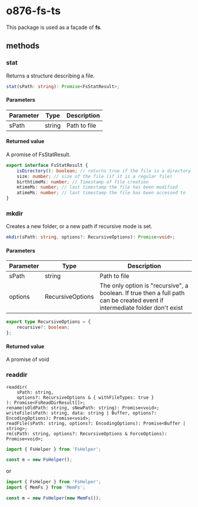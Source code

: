 # o876-fs-ts

This package is used as a façade of **fs**.

## methods

### stat

Returns a structure describing a file.

```typescript
stat(sPath: string): Promise<FsStatResult>;
```

#### Parameters

| Parameter     | Type    | Description         |
|---------------|---------|---------------------|
| sPath         | string  | Path to file        |

#### Returned value

A promise of FsStatResult.

```typescript
export interface FsStatResult {
    isDirectory(): boolean; // returns true if the file is a directory
    size: number; // size of the file (if it is a regular file)
    birthtimeMs: number; // Timestamp of file creation
    mtimeMs: number; // last timestamp the file has been modified
    atimeMs: number; // last timestamp the file has been accessed to
}
```

### mkdir

Creates a new folder, or a new path if recursive mode is set.

```typescript
mkdir(sPath: string, options?: RecursiveOptions): Promise<void>;
```

#### Parameters

| Parameter     | Type               | Description                                                                                                                 |
|---------------|--------------------|-----------------------------------------------------------------------------------------------------------------------------|
| sPath         | string             | Path to file                                                                                                                |
| options       | RecursiveOptions   | The only option is "recursive", a boolean. If true then a full path can be created event if intermediate folder don't exist |

```typescript
export type RecursiveOptions = {
    recursive?: boolean;
};
```

#### Returned value

A promise of void

### readdir





    readdir(
        sPath: string,
        options?: RecursiveOptions & { withFileTypes: true }
    ): Promise<FsReadDirResult[]>;
    rename(sOldPath: string, sNewPath: string): Promise<void>;
    writeFile(sPath: string, data: string | Buffer, options?: EncodingOptions): Promise<void>;
    readFile(sPath: string, options?: EncodingOptions): Promise<Buffer | string>;
    rm(sPath: string, options?: RecursiveOptions & ForceOptions): Promise<void>;

```typescript
import { FsHelper } from 'FsHelper';

const m = new FsHelper();
```

or

```typescript
import { FsHelper } from 'FsHelper';
import { MemFs } from 'MemFs';

const m = new FsHelper(new MemFs());
```


